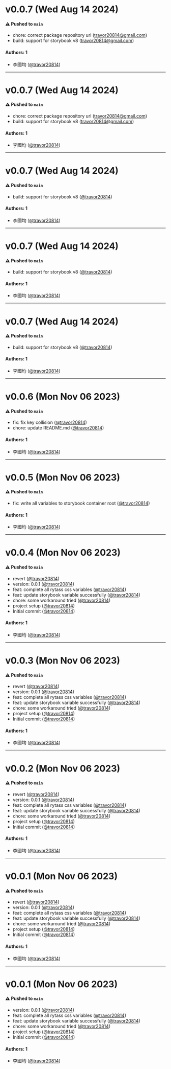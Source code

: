 # v0.0.7 (Wed Aug 14 2024)

#### ⚠️ Pushed to `main`

- chore: correct package repository url (travor20814@gmail.com)
- build: support for storybook v8 (travor20814@gmail.com)

#### Authors: 1

- 李國均 ([@travor20814](https://github.com/travor20814))

---

# v0.0.7 (Wed Aug 14 2024)

#### ⚠️ Pushed to `main`

- chore: correct package repository url (travor20814@gmail.com)
- build: support for storybook v8 (travor20814@gmail.com)

#### Authors: 1

- 李國均 ([@travor20814](https://github.com/travor20814))

---

# v0.0.7 (Wed Aug 14 2024)

#### ⚠️ Pushed to `main`

- build: support for storybook v8 ([@travor20814](https://github.com/travor20814))

#### Authors: 1

- 李國均 ([@travor20814](https://github.com/travor20814))

---

# v0.0.7 (Wed Aug 14 2024)

#### ⚠️ Pushed to `main`

- build: support for storybook v8 ([@travor20814](https://github.com/travor20814))

#### Authors: 1

- 李國均 ([@travor20814](https://github.com/travor20814))

---

# v0.0.7 (Wed Aug 14 2024)

#### ⚠️ Pushed to `main`

- build: support for storybook v8 ([@travor20814](https://github.com/travor20814))

#### Authors: 1

- 李國均 ([@travor20814](https://github.com/travor20814))

---

# v0.0.6 (Mon Nov 06 2023)

#### ⚠️ Pushed to `main`

- fix: fix key collision ([@travor20814](https://github.com/travor20814))
- chore: update README.md ([@travor20814](https://github.com/travor20814))

#### Authors: 1

- 李國均 ([@travor20814](https://github.com/travor20814))

---

# v0.0.5 (Mon Nov 06 2023)

#### ⚠️ Pushed to `main`

- fix: write all variables to storybook container root ([@travor20814](https://github.com/travor20814))

#### Authors: 1

- 李國均 ([@travor20814](https://github.com/travor20814))

---

# v0.0.4 (Mon Nov 06 2023)

#### ⚠️ Pushed to `main`

- revert ([@travor20814](https://github.com/travor20814))
- version: 0.0.1 ([@travor20814](https://github.com/travor20814))
- feat: complete all rytass css variables ([@travor20814](https://github.com/travor20814))
- feat: update storybook variable successfully ([@travor20814](https://github.com/travor20814))
- chore: some workaround tried ([@travor20814](https://github.com/travor20814))
- project setup ([@travor20814](https://github.com/travor20814))
- Initial commit ([@travor20814](https://github.com/travor20814))

#### Authors: 1

- 李國均 ([@travor20814](https://github.com/travor20814))

---

# v0.0.3 (Mon Nov 06 2023)

#### ⚠️ Pushed to `main`

- revert ([@travor20814](https://github.com/travor20814))
- version: 0.0.1 ([@travor20814](https://github.com/travor20814))
- feat: complete all rytass css variables ([@travor20814](https://github.com/travor20814))
- feat: update storybook variable successfully ([@travor20814](https://github.com/travor20814))
- chore: some workaround tried ([@travor20814](https://github.com/travor20814))
- project setup ([@travor20814](https://github.com/travor20814))
- Initial commit ([@travor20814](https://github.com/travor20814))

#### Authors: 1

- 李國均 ([@travor20814](https://github.com/travor20814))

---

# v0.0.2 (Mon Nov 06 2023)

#### ⚠️ Pushed to `main`

- revert ([@travor20814](https://github.com/travor20814))
- version: 0.0.1 ([@travor20814](https://github.com/travor20814))
- feat: complete all rytass css variables ([@travor20814](https://github.com/travor20814))
- feat: update storybook variable successfully ([@travor20814](https://github.com/travor20814))
- chore: some workaround tried ([@travor20814](https://github.com/travor20814))
- project setup ([@travor20814](https://github.com/travor20814))
- Initial commit ([@travor20814](https://github.com/travor20814))

#### Authors: 1

- 李國均 ([@travor20814](https://github.com/travor20814))

---

# v0.0.1 (Mon Nov 06 2023)

#### ⚠️ Pushed to `main`

- revert ([@travor20814](https://github.com/travor20814))
- version: 0.0.1 ([@travor20814](https://github.com/travor20814))
- feat: complete all rytass css variables ([@travor20814](https://github.com/travor20814))
- feat: update storybook variable successfully ([@travor20814](https://github.com/travor20814))
- chore: some workaround tried ([@travor20814](https://github.com/travor20814))
- project setup ([@travor20814](https://github.com/travor20814))
- Initial commit ([@travor20814](https://github.com/travor20814))

#### Authors: 1

- 李國均 ([@travor20814](https://github.com/travor20814))

---

# v0.0.1 (Mon Nov 06 2023)

#### ⚠️ Pushed to `main`

- version: 0.0.1 ([@travor20814](https://github.com/travor20814))
- feat: complete all rytass css variables ([@travor20814](https://github.com/travor20814))
- feat: update storybook variable successfully ([@travor20814](https://github.com/travor20814))
- chore: some workaround tried ([@travor20814](https://github.com/travor20814))
- project setup ([@travor20814](https://github.com/travor20814))
- Initial commit ([@travor20814](https://github.com/travor20814))

#### Authors: 1

- 李國均 ([@travor20814](https://github.com/travor20814))
